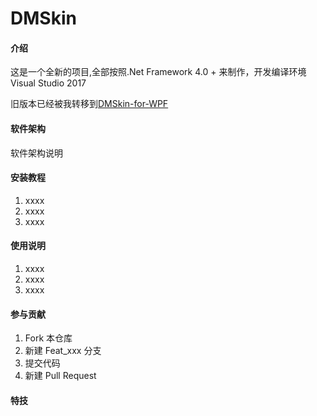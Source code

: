 # DMSkin

#### 介绍
这是一个全新的项目,全部按照.Net Framework 4.0 + 来制作，开发编译环境Visual Studio 2017

旧版本已经被我转移到[DMSkin-for-WPF](https://github.com/944095635/DMSkin-for-WPF)

#### 软件架构
软件架构说明


#### 安装教程

1. xxxx
2. xxxx
3. xxxx

#### 使用说明

1. xxxx
2. xxxx
3. xxxx

#### 参与贡献

1. Fork 本仓库
2. 新建 Feat_xxx 分支
3. 提交代码
4. 新建 Pull Request


#### 特技


